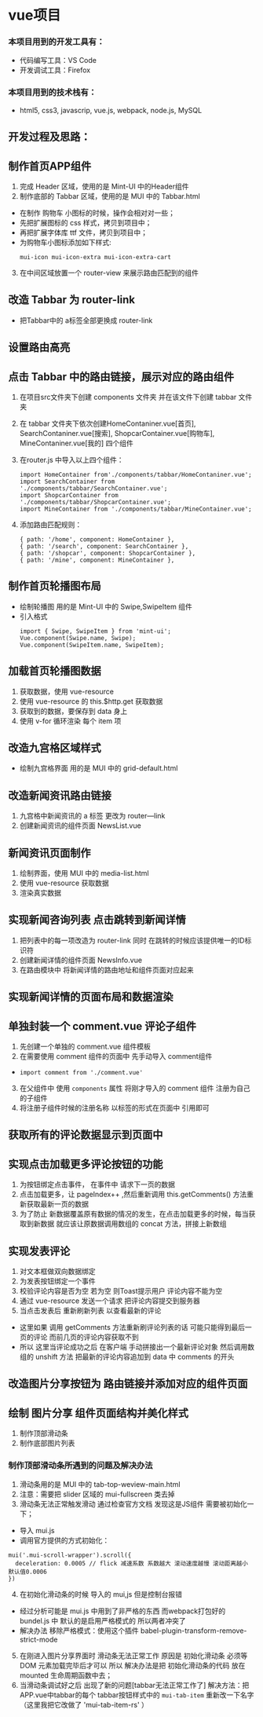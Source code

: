 vue项目
===

### 本项目用到的开发工具有：
+ 代码编写工具：VS Code
+ 开发调试工具：Firefox

### 本项目用到的技术栈有：
 + html5, css3, javascrip, vue.js, webpack, node.js, MySQL

## 开发过程及思路：

## 制作首页APP组件
1. 完成 Header 区域，使用的是 Mint-UI 中的Header组件
2. 制作底部的 Tabbar 区域，使用的是 MUI 中的 Tabbar.html
 + 在制作 购物车 小图标的时候，操作会相对对一些；
 + 先把扩展图标的 css 样式，拷贝到项目中；
 + 再把扩展字体库 ttf 文件，拷贝到项目中；
 + 为购物车小图标添加如下样式:
   ```
   mui-icon mui-icon-extra mui-icon-extra-cart
   ```
3. 在中间区域放置一个 router-view 来展示路由匹配到的组件

## 改造 Tabbar 为 router-link
+ 把Tabbar中的 a标签全部更换成 router-link

## 设置路由高亮


## 点击 Tabbar 中的路由链接，展示对应的路由组件
1. 在项目src文件夹下创建 components 文件夹 并在该文件下创建 tabbar 文件夹
2. 在 tabbar 文件夹下依次创建HomeContaniner.vue[首页], SearchContaniner.vue[搜索], ShopcarContainer.vue[购物车], MineContaniner.vue[我的] 四个组件
3. 在router.js 中导入以上四个组件：
    ```
    import HomeContainer from'./components/tabbar/HomeContaniner.vue';
    import SearchContainer from './components/tabbar/SearchContainer.vue';
    import ShopcarContainer from './components/tabbar/ShopcarContainer.vue';
    import MineContainer from './components/tabbar/MineContainer.vue';
    ```
    
4. 添加路由匹配规则：
    
    ```
    { path: '/home', component: HomeContainer },
    { path: '/search', component: SearchContainer },
    { path: '/shopcar', component: ShopcarContainer },
    { path: '/mine', component: MineContainer }, 
    ```


## 制作首页轮播图布局
 + 绘制轮播图 用的是 Mint-UI 中的 Swipe,SwipeItem 组件
 + 引入格式
    ```
    import { Swipe, SwipeItem } from 'mint-ui';
    Vue.component(Swipe.name, Swipe);
    Vue.component(SwipeItem.name, SwipeItem);
    ```

## 加载首页轮播图数据
1. 获取数据，使用 vue-resource
2. 使用 vue-resource 的 this.$http.get 获取数据
3. 获取到的数据，要保存到 data 身上
4. 使用 v-for 循环渲染 每个 item 项 

## 改造九宫格区域样式
 + 绘制九宫格界面 用的是 MUI 中的 grid-default.html

## 改造新闻资讯路由链接
1. 九宫格中新闻资讯的 a 标签 更改为 router—link
2. 创建新闻资讯的组件页面 NewsList.vue

## 新闻资讯页面制作
1. 绘制界面，使用 MUI 中的 media-list.html
2. 使用 vue-resource 获取数据
3. 渲染真实数据

## 实现新闻咨询列表 点击跳转到新闻详情
1. 把列表中的每一项改造为 router-link 同时 在跳转的时候应该提供唯一的ID标识符
2. 创建新闻详情的组件页面 NewsInfo.vue
3. 在路由模块中 将新闻详情的路由地址和组件页面对应起来

## 实现新闻详情的页面布局和数据渲染

## 单独封装一个 comment.vue 评论子组件
1. 先创建一个单独的 comment.vue 组件模板
2. 在需要使用 comment 组件的页面中 先手动导入 comment组件
 + `import comment from './comment.vue'`
3. 在父组件中 使用  `components` 属性 将刚才导入的 comment 组件 注册为自己的子组件
4. 将注册子组件时候的注册名称 以标签的形式在页面中 引用即可

## 获取所有的评论数据显示到页面中


## 实现点击加载更多评论按钮的功能
1. 为按钮绑定点击事件， 在事件中 请求下一页的数据
2. 点击加载更多，让 pageIndex++ ,然后重新调用 this.getComments() 方法重新获取最新一页的数据
3. 为了防止 新数据覆盖原有数据的情况的发生，在点击加载更多的时候，每当获取到新数据 就应该让原数据调用数组的 concat 方法，拼接上新数组

## 实现发表评论
1. 对文本框做双向数据绑定
2. 为发表按钮绑定一个事件
3. 校验评论内容是否为空 若为空 则Toast提示用户 评论内容不能为空
4. 通过 vue-resource 发送一个请求 把评论内容提交到服务器
5. 当点击发表后 重新刷新列表 以查看最新的评论
 + 这里如果 调用 getComments 方法重新刷评论列表的话 可能只能得到最后一页的评论 而前几页的评论内容获取不到
 + 所以 这里当评论成功之后 在客户端 手动拼接出一个最新评论对象 然后调用数组的 unshift 方法 把最新的评论内容追加到 data 中 comments 的开头  

 ## 改造图片分享按钮为 路由链接并添加对应的组件页面

 ## 绘制 图片分享 组件页面结构并美化样式
 1. 制作顶部滑动条
 2. 制作底部图片列表

 ### 制作顶部滑动条所遇到的问题及解决办法 
 1. 滑动条用的是 MUI 中的 tab-top-weview-main.html
 2. 注意：需要把 slider 区域的 mui-fullscreen 类去掉
 3. 滑动条无法正常触发滑动 通过检查官方文档 发现这是JS组件 需要被初始化一下；
  + 导入 mui.js
  + 调用官方提供的方式初始化：
  ```
  mui('.mui-scroll-wrapper').scroll({
    deceleration: 0.0005 // flick 减速系数 系数越大 滚动速度越慢 滚动距离越小 默认值0.0006
  })
  ```
 4. 在初始化滑动条的时候 导入的 mui,js 但是控制台报错 
  + 经过分析可能是 mui.js 中用到了非严格的东西 而webpack打包好的 bundel.js 中 默认的是启用严格模式的 所以两者冲突了
  + 解决办法 移除严格模式：使用这个插件
   babel-plugin-transform-remove-strict-mode  
 5. 在刚进入图片分享界面时 滑动条无法正常工作 原因是 初始化滑动条 必须等 DOM 元素加载完毕后才可以 所以 解决办法是把 初始化滑动条的代码 放在 mounted 生命周期函数中去；
 6. 当滑动条调试好之后 出现了新的问题[tabbar无法正常工作了] 解决方法：把APP.vue中tabbar的每个 tabbar按钮样式中的 `mui-tab-item` 重新改一下名字（这里我把它改做了 'mui-tab-item-rs' ）